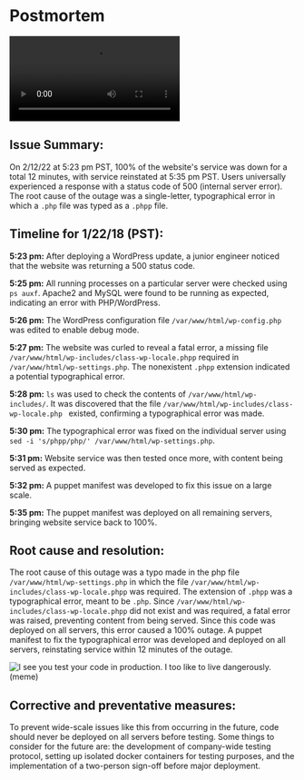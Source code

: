 # Postmortem
![A moment of self reflection within management after an outage.(meme)](https://github.com/sebagadisk/Images/blob/main/GIF.mp4)
## Issue Summary:
On 2/12/22 at 5:23 pm PST, 100% of the website's service was down for a total 12 minutes, with service reinstated at 5:35 pm PST. Users universally experienced a response with a status code of 500 (internal server error). The root cause of the outage was a single-letter, typographical error in which a `.php` file was typed as a `.phpp` file.

## Timeline for 1/22/18 (PST):
**5:23 pm:** After deploying a WordPress update, a junior engineer noticed that the website was returning a 500 status code.

**5:25 pm:** All running processes on a particular server were checked using `ps auxf`. Apache2 and MySQL were found to be running as expected, indicating an error with PHP/WordPress.

**5:26 pm:** The WordPress configuration file `/var/www/html/wp-config.php` was edited to enable debug mode.

**5:27 pm:** The website was curled to reveal a fatal error, a missing file `/var/www/html/wp-includes/class-wp-locale.phpp` required in `/var/www/html/wp-settings.php`. The nonexistent `.phpp` extension indicated a potential typographical error.

**5:28 pm:** `ls` was used to check the contents of  `/var/www/html/wp-includes/`.  It was discovered that the file `/var/www/html/wp-includes/class-wp-locale.php ` existed, confirming a typographical error was made.

**5:30 pm:** The typographical error was fixed on the individual server using `sed -i 's/phpp/php/' /var/www/html/wp-settings.php`. 

**5:31 pm:** Website service was then tested once more, with content being served as expected.

**5:32 pm:** A puppet manifest was developed to fix this issue on a large scale.

**5:35 pm:** The puppet manifest was deployed on all remaining servers, bringing website service back to 100%. 

## Root cause and resolution:
The root cause of this outage was a typo made in the php file `/var/www/html/wp-settings.php` in which the file `/var/www/html/wp-includes/class-wp-locale.phpp` was required. The extension of `.phpp` was a typographical error, meant to be `.php`. Since `/var/www/html/wp-includes/class-wp-locale.phpp` did not exist and was required, a fatal error was raised, preventing content from being served. Since this code was deployed on all servers, this error caused a 100% outage. A puppet manifest to fix the typographical error was developed and deployed on all servers, reinstating service within 12 minutes of the outage.

![I see you test your code in production. I too like to live dangerously.(meme)](http://www.quickmeme.com/img/8b/8b5baf61a01f149abe12d7b416fca70de852b0ddfbab5047eb70eb971ea5b024.jpg)
## Corrective and preventative measures:
To prevent wide-scale issues like this from occurring in the future, code should never be deployed on all servers before testing. Some things to consider for the future are: the development of company-wide testing protocol, setting up isolated docker containers for testing purposes, and the implementation of a two-person sign-off before major deployment.
